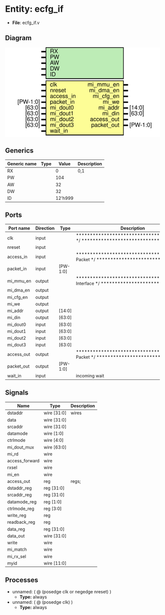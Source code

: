 # Entity: ecfg_if

- **File**: ecfg_if.v
## Diagram

![Diagram](ecfg_if.svg "Diagram")
## Generics

| Generic name | Type | Value   | Description |
| ------------ | ---- | ------- | ----------- |
| RX           |      | 0       | 0,1         |
| PW           |      | 104     |             |
| AW           |      | 32      |             |
| DW           |      | 32      |             |
| ID           |      | 12'h999 |             |
## Ports

| Port name  | Direction | Type     | Description                                                                                        |
| ---------- | --------- | -------- | -------------------------------------------------------------------------------------------------- |
| clk        | input     |          | *******************************/Clocks/reset                  */ *******************************/  |
| nreset     | input     |          |                                                                                                    |
| access_in  | input     |          | *******************************/Incoming Packet               */ *******************************/  |
| packet_in  | input     | [PW-1:0] |                                                                                                    |
| mi_mmu_en  | output    |          | *******************************/ Register Interface           */ *******************************/  |
| mi_dma_en  | output    |          |                                                                                                    |
| mi_cfg_en  | output    |          |                                                                                                    |
| mi_we      | output    |          |                                                                                                    |
| mi_addr    | output    | [14:0]   |                                                                                                    |
| mi_din     | output    | [63:0]   |                                                                                                    |
| mi_dout0   | input     | [63:0]   |                                                                                                    |
| mi_dout1   | input     | [63:0]   |                                                                                                    |
| mi_dout2   | input     | [63:0]   |                                                                                                    |
| mi_dout3   | input     | [63:0]   |                                                                                                    |
| access_out | output    |          | *******************************/ Outgoing Packet              */ *******************************/  |
| packet_out | output    | [PW-1:0] |                                                                                                    |
| wait_in    | input     |          | incoming wait                                                                                      |
## Signals

| Name           | Type        | Description |
| -------------- | ----------- | ----------- |
| dstaddr        | wire [31:0] | wires       |
| data           | wire [31:0] |             |
| srcaddr        | wire [31:0] |             |
| datamode       | wire [1:0]  |             |
| ctrlmode       | wire [4:0]  |             |
| mi_dout_mux    | wire [63:0] |             |
| mi_rd          | wire        |             |
| access_forward | wire        |             |
| rxsel          | wire        |             |
| mi_en          | wire        |             |
| access_out     | reg         | regs;       |
| dstaddr_reg    | reg [31:0]  |             |
| srcaddr_reg    | reg [31:0]  |             |
| datamode_reg   | reg [1:0]   |             |
| ctrlmode_reg   | reg [3:0]   |             |
| write_reg      | reg         |             |
| readback_reg   | reg         |             |
| data_reg       | reg [31:0]  |             |
| data_out       | wire [31:0] |             |
| write          | wire        |             |
| mi_match       | wire        |             |
| mi_rx_sel      | wire        |             |
| myid           | wire [11:0] |             |
## Processes
- unnamed: ( @ (posedge clk or negedge nreset) )
  - **Type:** always
- unnamed: ( @ (posedge clk) )
  - **Type:** always
